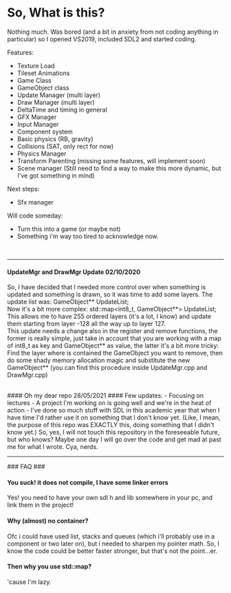# So, What is this?
Nothing much. 
Was bored (and a bit in anxiety from not coding anything in particular) so I opened VS2019, included SDL2 and started coding. 

Features:
- Texture Load
- Tileset Animations
- Game Class
- GameObject class
- Update Manager (multi layer)
- Draw Manager (multi layer)
- DeltaTime and timing in general
- GFX Manager
- Input Manager 
- Component system
- Basic physics (RB, gravity)
- Collisions (SAT, only rect for now)
- Physics Manager
- Transform Parenting (missing some features, will implement soon)
- Scene manager (Still need to find a way to make this more dynamic, but I've got something in mind)

Next steps:
- Sfx manager 


Will code someday:
- Turn this into a game (or maybe not)
- Something i'm way too tired to acknowledge now. 

<br>
<hr/>

 #### UpdateMgr and DrawMgr Update 02/10/2020 ####

So, I have decided that I needed more control over when something is updated and something is drawn, so it was time to add some layers.
The update list was:  GameObject** UpdateList; <br>
Now it's a bit more complex: std::map<int8_t, GameObject**> UpdateList;<br>
This allows me to have 255 ordered layers (it's a lot, I know) and update them starting from layer -128 all the way up to layer 127.<br>
This update needs a change also in the register and remove functions, the former is really simple, just take in account that you are working
with a map of int8_t as key and GameObject** as value, the latter it's a bit more tricky:<br> Find the layer where is contained the GameObject
you want to remove, then do some shady memory allocation magic and substitute the new GameObject** (you can find this procedure inside 
UpdateMgr.cpp and DrawMgr.cpp)

<br>
 #### Oh my dear repo 28/05/2021 ####
Few updates:
- Focusing on lectures
- A project I'm working on is going well and we're in the heat of action
- I've done so much stuff with SDL in this academic year that when I have time I'd rather use it on something that I don't know yet. (Like, I mean, the purpose of this repo was EXACTLY this, doing something that I didn't know yet.) 
So, yes, I will not touch this repository in the foreseeable future, but who knows? Maybe one day I will go over the code and get mad at past me for what I wrote.
Cya, nerds. 

<br>
<hr/>
 ### FAQ ###

#### You suck! it does not compile, I have some linker errors ####
 Yes! you need to have your own sdl h and lib somewhere in your pc, and link them in the project! 
 <br>
#### Why (almost) no container? ####
 Ofc i could have used list, stacks and queues (which i'll probably use in a component or two later on), but i needed to sharpen my pointer math.
 So, I know the code could be better faster stronger, but that's not the point...er.
 <br>
#### Then why you use std::map? #### 
 'cause I'm lazy. 
